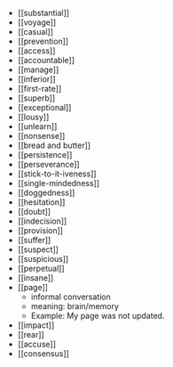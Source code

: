 - [[substantial]]
- [[voyage]]
- [[casual]]
- [[prevention]]
- [[access]]
- [[accountable]]
- [[manage]]
- [[inferior]]
- [[first-rate]]
- [[superb]]
- [[exceptional]]
- [[lousy]]
- [[unlearn]]
- [[nonsense]]
- [[bread and butter]]
- [[persistence]]
- [[perseverance]]
- [[stick-to-it-iveness]]
- [[single-mindedness]]
- [[doggedness]]
- [[hesitation]]
- [[doubt]]
- [[indecision]]
- [[provision]]
- [[suffer]]
- [[suspect]]
- [[suspicious]]
- [[perpetual]]
- [[insane]]
- [[page]]
	- informal conversation
	- meaning: brain/memory
	- Example: My page was not updated.
- [[impact]]
- [[rear]]
- [[accuse]]
- [[consensus]]